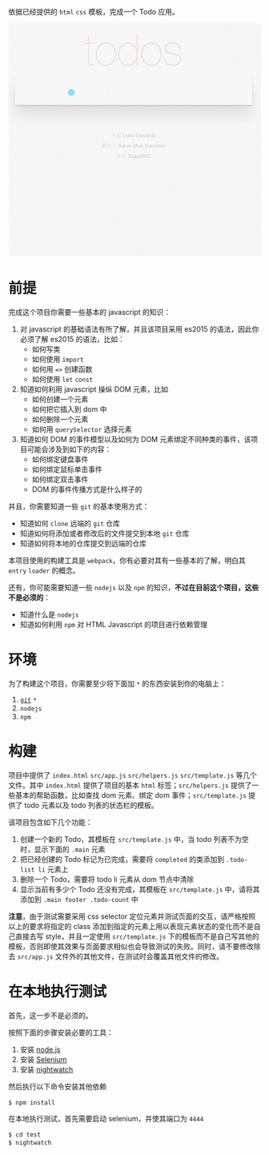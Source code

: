 依据已经提供的 `html` `css` 模板，完成一个 Todo 应用。

![](screenshot.gif)

# 前提

完成这个项目你需要一些基本的 javascript 的知识：

1. 对 javascript 的基础语法有所了解，并且该项目采用 es2015 的语法，因此你必须了解 es2015 的语法，比如：
   * 如何写类
   * 如何使用 `import` 
   * 如何用 `=>` 创建函数
   * 如何使用 `let` `const`
2. 知道如何利用 javascript 操纵 DOM 元素，比如
   * 如何创建一个元素
   * 如何把它插入到 dom 中
   * 如何删除一个元素
   * 如何用 `querySelector` 选择元素
3. 知道如何 DOM 的事件模型以及如何为 DOM 元素绑定不同种类的事件，该项目可能会涉及到如下的内容：
   * 如何绑定键盘事件
   * 如何绑定鼠标单击事件
   * 如何绑定双击事件
   * DOM 的事件传播方式是什么样子的

并且，你需要知道一些 `git` 的基本使用方式：

* 知道如何 `clone` 远端的 `git` 仓库
* 知道如何将添加或者修改后的文件提交到本地 `git` 仓库
* 知道如何将本地的仓库提交到远端的仓库

本项目使用的构建工具是 `webpack`，你有必要对其有一些基本的了解，明白其 `entry` `loader` 的概念。

还有，你可能需要知道一些 `nodejs` 以及 `npm` 的知识，**不过在目前这个项目，这些不是必须的**：

* 知道什么是 `nodejs`
* 知道如何利用 `npm` 对 HTML Javascript 的项目进行依赖管理

# 环境

为了构建这个项目，你需要至少将下面加 `*` 的东西安装到你的电脑上：

1. [`git`](https://git-scm.com/) `*`
2. `nodejs` 
3. `npm`

# 构建

项目中提供了 `index.html` `src/app.js` `src/helpers.js` `src/template.js` 等几个文件。其中 `index.html` 提供了项目的基本 `html` 标签；`src/helpers.js` 提供了一些基本的帮助函数，比如查找 dom 元素、绑定 dom 事件；`src/template.js` 提供了 todo 元素以及 todo 列表的状态栏的模板。

该项目包含如下几个功能：

1. 创建一个新的 Todo，其模板在 `src/template.js` 中，当 todo 列表不为空时，显示下面的 `.main` 元素
2. 把已经创建的 Todo 标记为已完成，需要将 `completed` 的类添加到 `.todo-list li` 元素上
3. 删除一个 Todo，需要将 todo li 元素从 dom 节点中清除
4. 显示当前有多少个 Todo 还没有完成，其模板在 `src/template.js` 中，请将其添加到 `.main footer .todo-count` 中

**注意**，由于测试需要采用 css selector 定位元素并测试页面的交互，请严格按照以上的要求将指定的 class 添加到指定的元素上用以表现元素状态的变化而不是自己直接去写 style，并且一定使用 `src/template.js` 下的模板而不是自己写其他的模板，否则即使其效果与页面要求相似也会导致测试的失败。同时，请不要修改除去 `src/app.js` 文件外的其他文件，在测试时会覆盖其他文件的修改。


# 在本地执行测试

首先，这一步不是必须的。

按照下面的步骤安装必要的工具：

1. 安装 [node.js](https://nodejs.org/en/)
2. 安装 [Selenium](http://nightwatchjs.org/gettingstarted#selenium-server-setup)
2. 安装 [nightwatch](http://nightwatchjs.org/gettingstarted#installation)

然后执行以下命令安装其他依赖

```
$ npm install
```

在本地执行测试，首先需要启动 selenium，并使其端口为 `4444`

```
$ cd test
$ nightwatch
```
